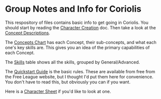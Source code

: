# Group Notes and Info for Coriolis

This respository of files contains basic info to get going in Coriolis. You should start by reading the [Character Creation](./CharacterCreation.pdf) doc. Then take a look at the [Concept Descriptions](ConceptDescriptions.pdf). 

The [Concepts Chart](Concepts.pdf) has each Concept, their sub-concepts, and what each one's key skills are. This gives you an idea of the primary capabilities of each Concept.

The [Skills](Skills.pdf) table shows all the skills, grouped by General/Advanced.

The [Quickstart Guide](CoriolisQuickstart.pdf) is the basic rules. These are available from free from the Free League website, but I thought I'd put them here for convenience. You don't have to read this, but obviously you can if you want.

Here is a [Character Sheet](CharacterSheet.pdf) if you'd like to look at one.
